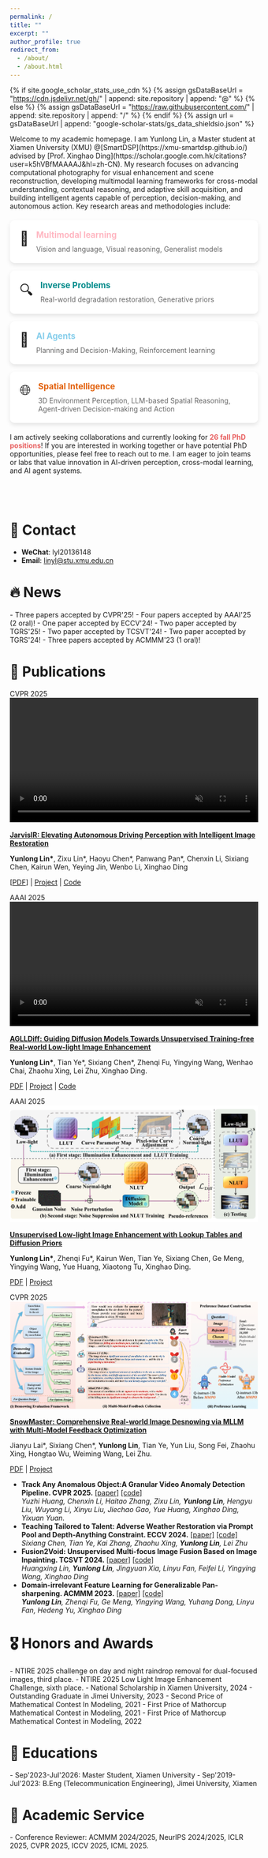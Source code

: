 ```yaml
---
permalink: /
title: ""
excerpt: ""
author_profile: true
redirect_from: 
  - /about/
  - /about.html
---
```


{% if site.google_scholar_stats_use_cdn %}
{% assign gsDataBaseUrl = "https://cdn.jsdelivr.net/gh/" | append: site.repository | append: "@" %}
{% else %}
{% assign gsDataBaseUrl = "https://raw.githubusercontent.com/" | append: site.repository | append: "/" %}
{% endif %}
{% assign url = gsDataBaseUrl | append: "google-scholar-stats/gs_data_shieldsio.json" %}

<span class='anchor' id='about-me'></span>

<div class="intro-animation">
Welcome to my academic homepage. I am Yunlong Lin, a Master student at Xiamen University (XMU) @[SmartDSP](https://xmu-smartdsp.github.io/) advised by [Prof. Xinghao Ding](https://scholar.google.com.hk/citations?user=k5hVBfMAAAAJ&hl=zh-CN). My research focuses on advancing computational photography for visual enhancement and scene reconstruction, developing multimodal learning frameworks for cross-modal understanding, contextual reasoning, and adaptive skill acquisition, and building intelligent agents capable of perception, decision-making, and autonomous action. Key research areas and methodologies include:

<div class="research-areas">
  <div class="research-item" data-tooltip="Vision and language understanding, multimodal reasoning">
    <div class="research-icon">🧠</div>
    <div class="research-content">
      <h3><span style="color: #FFB6C1">Multimodal learning</span></h3>
      <p>Vision and language, Visual reasoning, Generalist models</p>
    </div>
  </div>
  
  <div class="research-item" data-tooltip="Image restoration and enhancement, generative priors">
    <div class="research-icon">🔍</div>
    <div class="research-content">
      <h3><span style="color: #008B8B">Inverse Problems</span></h3>
      <p>Real-world degradation restoration, Generative priors</p>
    </div>
  </div>
  
  <div class="research-item" data-tooltip="Agent planning and decision-making, reinforcement learning">
    <div class="research-icon">🤖</div>
    <div class="research-content">
      <h3><span style="color: #87CEEB">AI Agents</span></h3>
      <p>Planning and Decision-Making, Reinforcement learning</p>
    </div>
  </div>
  
  <div class="research-item" data-tooltip="3D environment perception, spatial reasoning">
    <div class="research-icon">🌐</div>
    <div class="research-content">
      <h3><span style="color:rgb(226, 96, 10)">Spatial Intelligence</span></h3>
      <p>3D Environment Perception, LLM-based Spatial Reasoning, Agent-driven Decision-making and Action</p>
    </div>
  </div>
</div>

<!-- - <span style="color:rgb(232, 96, 96)">**AI Agents**</span>: Planning and Decision-Making, Reinforcement learning -->

I am actively seeking collaborations and currently looking for <span style="color:rgb(232, 96, 96)">**26 fall PhD positions**</span>! If you are interested in working together or have potential PhD opportunities, please feel free to reach out to me. I am eager to join teams or labs that value innovation in AI-driven perception, cross-modal learning, and AI agent systems. 
</div>

<div id="motto" class="typed-motto"></div>

# 📱 Contact
- **WeChat**: lyl20136148
- **Email**: linyl@stu.xmu.edu.cn



# 🔥 News
<div class="news-container">
- Three papers accepted by CVPR'25!
- Four papers accepted by AAAI'25 (2 oral)!
- One paper accepted by ECCV'24!
- Two paper accepted by TGRS'25!
- Two paper accepted by TCSVT'24!
- Two paper accepted by TGRS'24!
- Three papers accepted by ACMMM'23 (1 oral)!
</div>

# 📝 Publications
<!-- <p style='text-align: justify;'> My current research focuses on three main areas: <strong>(I)</strong> Addressing the challenges of real-world image restoration and enhancement by identifying and overcoming the limitations of existing learning-based methods. <strong>(II)</strong> Exploring vision problems related to photography, with the goal of producing images of superior visual quality. <strong>(III)</strong> Providing support for the art creation industry and digital asset generation through advancements in AIGC (Artificial Intelligence Generated Content) technology.
</p> -->

<!-- ------------------------------------ -->

<!-- Paper 1 -->
<div class='paper-box paper-animation'><div class='paper-box-image'><div><div class="badge">CVPR 2025</div><video src='images/papers/jarvisir.mp4' alt="sym" width="100%" autoplay loop muted></video></div></div>
<div class='paper-box-text' markdown="1">

[**JarvisIR: Elevating Autonomous Driving Perception with Intelligent Image Restoration**]()

**Yunlong Lin\***, Zixu Lin\*, Haoyu Chen\*, Panwang Pan\*, Chenxin Li, Sixiang Chen, Kairun Wen, Yeying Jin, Wenbo Li, Xinghao Ding

[<a href="./papers/CVPR2025_JarvisIR.pdf">PDF</a>] | [Project](https://cvpr2025-jarvisir.github.io/) | [Code](https://github.com/LYL1015/JarvisIR)
</div>
</div>

<!-- Paper 1 -->
<div class='paper-box paper-animation'><div class='paper-box-image'><div><div class="badge">AAAI 2025</div><video src='images/papers/LIE.mp4' alt="sym" width="100%" autoplay loop muted></video></div></div>
<div class='paper-box-text' markdown="1">

[**AGLLDiff: Guiding Diffusion Models Towards Unsupervised Training-free Real-world Low-light Image Enhancement**](https://arxiv.org/pdf/2407.14900)

**Yunlong Lin\***, Tian Ye\*, Sixiang Chen\*, Zhenqi Fu, Yingying Wang, Wenhao Chai, Zhaohu Xing, Lei Zhu, Xinghao Ding.

[PDF](https://arxiv.org/pdf/2407.14900) | [Project](https://aglldiff.github.io) | [Code](https://github.com/LYL1015/AGLLDiff)
</div>
</div>

<!-- ------------------------------------ -->
<!-- Paper 2 -->
<div class='paper-box paper-animation'><div class='paper-box-image'><div><div class="badge">AAAI 2025</div><img src='images/papers/dplut.png' alt="sym" width="100%"></div></div>
<div class='paper-box-text' markdown="1">

[**Unsupervised Low-light Image Enhancement with Lookup Tables and Diffusion Priors**](https://arxiv.org/pdf/2409.18899)

**Yunlong Lin\***, Zhenqi Fu\*, Kairun Wen, Tian Ye, Sixiang Chen, Ge Meng, Yingying Wang, Yue Huang, Xiaotong Tu, Xinghao Ding.

[PDF](https://arxiv.org/pdf/2409.18899) | [Project](https://dplut.github.io/)
</div>
</div>


<!-- Paper 2 -->
<div class='paper-box paper-animation'><div class='paper-box-image'><div><div class="badge">CVPR 2025</div><img src='images/papers/snowmaster.png' alt="sym" width="100%"></div></div>
<div class='paper-box-text' markdown="1">

[**SnowMaster: Comprehensive Real-world Image Desnowing via MLLM with Multi-Model Feedback Optimization**]()

Jianyu Lai\*, Sixiang Chen\*, **Yunlong Lin**, Tian Ye, Yun Liu, Song Fei, Zhaohu Xing, Hongtao Wu, Weiming Wang, Lei Zhu.

[PDF]() | [Project]()
</div>
</div>

<!-- # 📝 Other Publications  -->
<ul class="publications-list">

  <!-- Paper 1 -->

  <!-- ------------------------------------ -->


  <!-- Paper 1 -->
  <li class="publication-item">
    <strong>Track Any Anomalous Object:A Granular Video Anomaly Detection Pipeline. CVPR 2025.</strong>
    <div style="display: inline">
        <a href=""> [paper]</a>
        <a href=""> [code]</a>
    </div>
    <div><i>Yuzhi Huang, Chenxin Li, Haitao Zhang, Zixu Lin, <strong>Yunlong Lin</strong>, Hengyu Liu, Wuyang Li, Xinyu Liu, Jiechao Gao, Yue Huang, Xinghao Ding, Yixuan Yuan.</i></div>
  </li>

  <!-- ------------------------------------ -->

  
  <!-- Paper 1 -->
  <!-- <li>
    <strong>Sp3ctralMamba: Physics-Driven Joint State Space Model for Hyperspectral Image Reconstruction. AAAI 2025 Oral.</strong>
    <div style="display: inline">
        <a href=""> [paper]</a>
        <a href=""> [code]</a>
    </div>
    <div><i>Ge Meng, Jingyan Tu, Jingjia Huang, <strong>Yunlong Lin</strong>, Yingying Wang, Xiaotong Tu, Yue Huang, Xinghao Ding</i></div>
  </li> -->

  <!-- ------------------------------------ -->

  <!-- Paper 1 -->
  <!-- <li>
    <strong>Accelerated Diffusion via High-Low Frequency Decomposition for Pan-sharpening. AAAI 2025 Oral.</strong>
    <div style="display: inline">
        <a href=""> [paper]</a>
        <a href=""> [code]</a>
    </div>
    <div><i>Ge Meng, Jingjia Huang, Jingyan Tu, Yingying Wang, <strong>Yunlong Lin</strong>, Xiaotong Tu, Yue Huang, Xinghao Ding</i></div>
  </li> -->

  <!-- ------------------------------------ -->


  <!-- Paper 1 -->
  <li class="publication-item">
    <strong>Teaching Tailored to Talent: Adverse Weather Restoration via Prompt Pool and Depth-Anything Constraint. ECCV 2024.</strong>
    <div style="display: inline">
        <a href=""> [paper]</a>
        <a href=""> [code]</a>
    </div>
    <div><i>Sixiang Chen, Tian Ye, Kai Zhang, Zhaohu Xing, <strong>Yunlong Lin</strong>, Lei Zhu</i></div>
  </li>

  <!-- ------------------------------------ -->
  <!-- Paper 2 -->
  <li class="publication-item">
    <strong>Fusion2Void: Unsupervised Multi-focus Image Fusion Based on Image Inpainting. TCSVT 2024.</strong>
    <div style="display: inline">
        <a href=""> [paper]</a>
        <a href=""> [code]</a>
    </div>
    <div><i>Huangxing Lin, <strong>Yunlong Lin</strong>, Jingyuan Xia, Linyu Fan, Feifei Li, Yingying Wang, Xinghao Ding</i></div>
  </li>

  <!-- ------------------------------------ -->
  <!-- Paper 3 -->
  <!-- <li>
    <strong>Frequency decoupled domain-irrelevant feature learning for Pan-sharpening. TCSVT 2024.</strong>
    <div style="display: inline">
        <a href="https://ieeexplore.ieee.org/abstract/document/10718360"> [paper]</a>
        <a href=""> [code]</a>
    </div>
    <div><i>Jie Zhang, Ke Cao, Keyu Yan, <strong>Yunlong Lin</strong>, Xuanhua He, Yingying Wang, Rui Li, Chengjun Xie, Jun Zhang, Man Zhou</i></div>
  </li> -->

  <!-- ------------------------------------ -->
  <!-- Paper 4 -->
  <!-- <li>
    <strong>Cross-Modality Interaction Network for Pan-sharpening. TGRS 2024.</strong>
    <div style="display: inline">
        <a href=""> [paper]</a>
        <a href=""> [code]</a>
    </div>
    <div><i>Yingying Wang, Xuanhua He, Yuhang Dong, <strong>Yunlong Lin</strong>, Yue Huang, Xinghao Ding</i></div>
  </li> -->

  <!-- ------------------------------------ -->
  <!-- Paper 5 -->
  <li class="publication-item">
    <strong>Domain-irrelevant Feature Learning for Generalizable Pan-sharpening. ACMMM 2023.</strong>
    <div style="display: inline">
        <a href=""> [paper]</a>
        <a href=""> [code]</a>
    </div>
    <div><i><strong>Yunlong Lin</strong>, Zhenqi Fu, Ge Meng, Yingying Wang, Yuhang Dong, Linyu Fan, Hedeng Yu, Xinghao Ding</i></div>
  </li>

  <!-- ------------------------------------ -->
  <!-- Paper 6 -->
  <!-- <li>
    <strong>Learning High-frequency Feature Enhancement and Alignment for Pan-sharpening. ACMMM 2023 Oral.</strong>
    <div style="display: inline">
        <a href=""> [paper]</a>
        <a href=""> [code]</a>
    </div>
    <div><i>Yingying Wang, <strong>Yunlong Lin</strong>, Ge Meng, Zhenqi Fu, Yuhang Dong, Linyu Fan, Hedeng Yu, Xinghao Ding, Yue Huang</i></div>
  </li> -->

  <!-- ------------------------------------ -->
  <!-- Paper 7 -->
  <!-- <li>
    <strong>CPLFormer: Cross-scale Prototype Learning Transformer for Image Snow Removal. ACMMM 2023.</strong>
    <div style="display: inline">
        <a href=""> [paper]</a>
        <a href=""> [code]</a>
    </div>
    <div><i>Sixiang Chen, Tian Ye, Yun Liu, Jinbin Bai, Haoyu Chen, <strong>Yunlong Lin</strong>, Jun Shi, Erkang Chen</i></div>
  </li> -->
</ul>


# 🎖 Honors and Awards
<div class="awards-container">
- NTIRE 2025 challenge on day and night raindrop removal for dual-focused images, third place.
- NTIRE 2025 Low Light Image Enhancement Challenge, sixth place.
- National Scholarship in Xiamen University, 2024
- Outstanding Graduate in Jimei University, 2023
- Second Price of Mathematical Contest In Modeling, 2021
- First Price of Mathorcup Mathematical Contest in Modeling, 2021
- First Price of Mathorcup Mathematical Contest in Modeling, 2022
</div>

# 📖 Educations
<div class="education-container">
- Sep'2023-Jul'2026: Master Student, Xiamen University
- Sep'2019-Jul'2023: B.Eng (Telecommunication Engineering), Jimei University, Xiamen
</div>

# 💬 Academic Service
<div class="service-container">
- Conference Reviewer: ACMMM 2024/2025, NeurIPS 2024/2025, ICLR 2025, CVPR 2025, ICCV 2025, ICML 2025.
</div>

<!-- 添加动画背景 -->
<div id="hexagon-background"></div>

<script>
document.addEventListener('DOMContentLoaded', function() {
  if (typeof Typed !== 'undefined') {
    new Typed('#motto', {
      strings: ["Exploring multimodal learning frontiers", "Solving inverse problems with generative priors", "Building agents with perception and decision capabilities", "Advancing spatial intelligence and 3D understanding"],
      typeSpeed: 50,
      backSpeed: 30,
      loop: true,
      startDelay: 1000,
      showCursor: true,
      cursorChar: '|'
    });
  } else {
    var script = document.createElement('script');
    script.src = 'https://cdn.jsdelivr.net/npm/typed.js@2.0.12';
    script.onload = function() {
      new Typed('#motto', {
        strings: ["Exploring multimodal learning frontiers", "Solving inverse problems with generative priors", "Building agents with perception and decision capabilities", "Advancing spatial intelligence and 3D understanding"],
        typeSpeed: 50,
        backSpeed: 30,
        loop: true,
        startDelay: 1000,
        showCursor: true,
        cursorChar: '|'
      });
    };
    document.head.appendChild(script);
  }
  // 创建六边形背景
  createHexagonBackground();
});

function createHexagonBackground() {
  const container = document.getElementById('hexagon-background');
  const hexCount = 20; // 六边形数量
  
  for (let i = 0; i < hexCount; i++) {
    const hexagon = document.createElement('div');
    hexagon.className = 'hexagon';
    
    // 随机位置
    const x = Math.random() * 100;
    const y = Math.random() * 100;
    
    // 随机大小
    const size = Math.random() * 80 + 40;
    
    // 随机透明度
    const opacity = Math.random() * 0.15 + 0.02;
    
    // 随机旋转
    const rotation = Math.random() * 360;
    
    // 随机动画延迟
    const delay = Math.random() * 5;
    
    hexagon.style.cssText = `
      left: ${x}%;
      top: ${y}%;
      width: ${size}px;
      height: ${size * 0.866}px;
      opacity: ${opacity};
      transform: rotate(${rotation}deg);
      animation-delay: ${delay}s;
    `;
    
    container.appendChild(hexagon);
  }
}
</script>

<style>
/* 基本动画效果 */
@keyframes fadeInUp {
  from {
    opacity: 0;
    transform: translateY(30px);
  }
  to {
    opacity: 1;
    transform: translateY(0);
  }
}

/* 页面整体元素动画 */
.intro-animation,
.news-container,
.awards-container,
.education-container,
.service-container,
h1, h2, h3 {
  animation: fadeInUp 0.8s ease-out forwards;
  opacity: 0;
}

/* 设置不同延迟 */
h1 { animation-delay: 0.1s; }
.intro-animation { animation-delay: 0.3s; }
.news-container { animation-delay: 0.5s; }
.awards-container { animation-delay: 0.6s; }
.education-container { animation-delay: 0.7s; }
.service-container { animation-delay: 0.8s; }

/* 论文项目动画 */
.paper-animation {
  opacity: 0;
  animation: fadeInUp 0.8s ease-out forwards;
  animation-delay: 0.9s;
}

/* 研究领域样式 */
.research-areas {
  margin: 20px 0;
  padding: 0;
}

.research-item {
  background: rgba(255, 255, 255, 0.8);
  padding: 20px;
  margin: 15px 0;
  border-radius: 10px;
  box-shadow: 0 4px 8px rgba(0,0,0,0.1);
  display: flex;
  align-items: flex-start;
  transition: all 0.3s cubic-bezier(0.4, 0, 0.2, 1);
  position: relative;
  overflow: hidden;
  backdrop-filter: blur(5px);
}

.research-item:hover {
  transform: translateY(-5px);
  box-shadow: 0 8px 16px rgba(0,0,0,0.2);
}

/* 图标样式 */
.research-icon {
  font-size: 28px;
  margin-right: 15px;
  transition: transform 0.5s cubic-bezier(0.4, 0, 0.2, 1);
}

.research-item:hover .research-icon {
  transform: rotate(15deg) scale(1.2);
}

/* 内容样式 */
.research-content {
  flex: 1;
}

.research-content h3 {
  margin: 0 0 10px 0;
  font-size: 1.2em;
  transition: transform 0.3s ease;
}

.research-content p {
  margin: 0;
  color: #666;
  transition: color 0.3s ease;
}

.research-item:hover .research-content p {
  color: #333;
}

/* 提示工具样式 */
.research-item {
  position: relative;
}

.research-item::after {
  content: attr(data-tooltip);
  position: absolute;
  bottom: 100%;
  left: 50%;
  transform: translateX(-50%);
  padding: 8px 12px;
  background-color: rgba(0, 0, 0, 0.8);
  color: white;
  border-radius: 6px;
  font-size: 14px;
  white-space: nowrap;
  opacity: 0;
  visibility: hidden;
  transition: all 0.3s ease;
  z-index: 1000;
}

.research-item:hover::after {
  opacity: 1;
  visibility: visible;
  bottom: calc(100% + 10px);
}

/* 箭头样式 */
.research-item::before {
  content: '';
  position: absolute;
  bottom: 100%;
  left: 50%;
  transform: translateX(-50%);
  border: 6px solid transparent;
  border-top-color: rgba(0, 0, 0, 0.8);
  opacity: 0;
  visibility: hidden;
  transition: all 0.3s ease;
}

.research-item:hover::before {
  opacity: 1;
  visibility: visible;
  bottom: calc(100% + 4px);
}

/* 打字机效果样式 */
.typed-motto {
  font-style: italic;
  font-size: 24px;
  margin: 20px 0;
  min-height: 36px;
  background: -webkit-linear-gradient(left, #1772d0, #6c5ce7);
  -webkit-background-clip: text;
  -webkit-text-fill-color: transparent;
  font-family: 'Georgia', serif;
  font-weight: 500;
  text-align: center;
  text-shadow: 1px 1px 2px rgba(0,0,0,0.1);
}

.typed-cursor {
  color: #1772d0;
  font-weight: bold;
}

/* 论文列表动画 */
.publications-list .publication-item {
  opacity: 0;
  animation: fadeInUp 0.5s ease-out forwards;
}

.publications-list .publication-item:nth-child(1) { animation-delay: 1.0s; }
.publications-list .publication-item:nth-child(2) { animation-delay: 1.1s; }
.publications-list .publication-item:nth-child(3) { animation-delay: 1.2s; }

/* 六边形背景 */
#hexagon-background {
  position: fixed;
  top: 0;
  left: 0;
  width: 100%;
  height: 100%;
  z-index: -1;
  pointer-events: none;
  overflow: hidden;
}

.hexagon {
  position: absolute;
  background: linear-gradient(120deg, #1772d0, #6c5ce7);
  clip-path: polygon(50% 0%, 100% 25%, 100% 75%, 50% 100%, 0% 75%, 0% 25%);
  animation: float 15s infinite ease-in-out;
}

@keyframes float {
  0%, 100% {
    transform: translateY(0) rotate(0deg);
  }
  25% {
    transform: translateY(-20px) rotate(5deg);
  }
  50% {
    transform: translateY(0) rotate(0deg);
  }
  75% {
    transform: translateY(20px) rotate(-5deg);
  }
}

/* 响应式调整 */
@media (max-width: 768px) {
  .research-item {
    flex-direction: column;
  }
  
  .research-icon {
    margin-bottom: 10px;
  }
  
  .typed-motto {
    font-size: 18px;
  }
}
</style>

<script type="text/javascript" id="clustrmaps" src="//clustrmaps.com/map_v2.js?d=jacK9ggqHSefN4z3yvCMPbr34roVzQhT1qc6eb2yeTA&cl=ffffff&w=a"></script>
